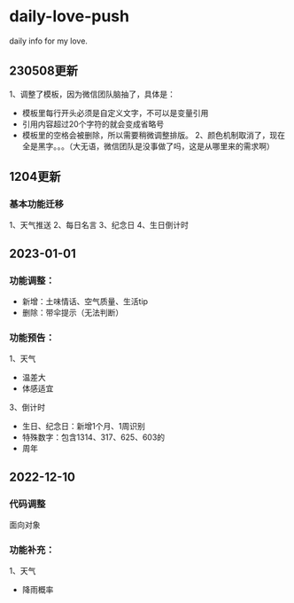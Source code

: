 # daily-love-push
daily info for my love.

## 230508更新
1、调整了模板，因为微信团队脑抽了，具体是：
- 模板里每行开头必须是自定义文字，不可以是变量引用
- 引用内容超过20个字符的就会变成省略号
- 模板里的空格会被删除，所以需要稍微调整排版。
2、颜色机制取消了，现在全是黑字。。。（大无语，微信团队是没事做了吗，这是从哪里来的需求啊）


## 1204更新
### 基本功能迁移
1、天气推送
2、每日名言
3、纪念日
4、生日倒计时

## 2023-01-01
### 功能调整：
- 新增：土味情话、空气质量、生活tip
- 删除：带伞提示（无法判断）

### 功能预告：
1、天气
- 温差大
- 体感适宜

3、倒计时
- 生日、纪念日：新增1个月、1周识别
- 特殊数字：包含1314、317、625、603的
- 周年

## 2022-12-10
### 代码调整
面向对象

### 功能补充：

1、天气
- 降雨概率


